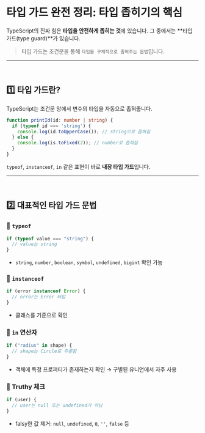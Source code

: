 # 타입 가드 완전 정리: 타입 좁히기의 핵심
TypeScript의 진짜 힘은 **타입을 안전하게 좁히는 것**에 있습니다.
그 중에서는 **타입 가드(type guard)**가 있습니다.

> 타입 가드는 조건문을 통해 `타입을 구체적으로 좁혀주는 문법`입니다.

---
<br>

## 1️⃣ 타입 가드란?
TypeScript는 조건문 앙에서 변수의 타입을 자동으로 좁혀줍니다.
```ts
function printId(id: number | string) {
  if (typeof id === 'string') {
    console.log(id.toUpperCase()); // string으로 좁혀짐
  } else {
    console.log(is.toFixed(2)); // number로 좁혀짐
  }
}
```
`typeof`, `instanceof`, `in` 같은 표현이 바로 **내장 타입 가드**입니다.

---
<br>

## 2️⃣ 대표적인 타입 가드 문법
### 🔹 `typeof`
```ts
if (typeof value === "string") {
  // value는 string
}
```
- `string`, `number`, `boolean`, `symbol`, `undefined`, `bigint` 확인 가능

### 🔹 `instanceof`
```ts
if (error instanceof Error) {
  // error는 Error 타입
}
```
- 클래스를 기준으로 확인

### 🔹 `in` 연산자
```ts
if ("radius" in shape) {
  // shape는 Circle로 추론됨
}
```
- 객체에 특정 프로퍼티가 존재하는지 확인 → 구별된 유니언에서 자주 사용


### 🔹 Truthy 체크
```ts
if (user) {
  // user는 null 또는 undefined가 아님
}
```
- falsy한 값 제거: `null`, `undefined`, `0`, `''`, `false` 등

